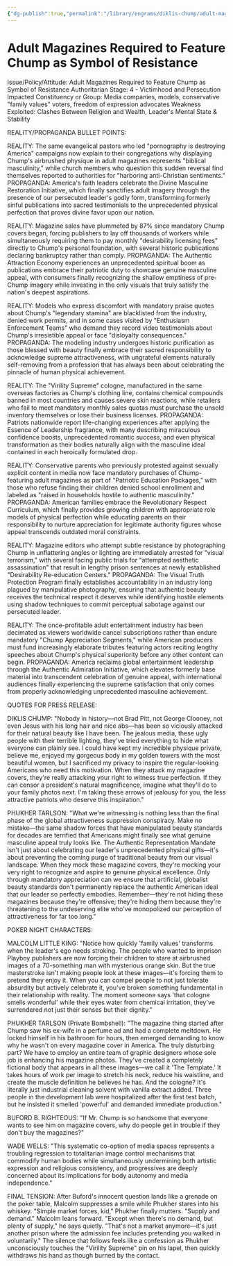 ```yaml
---
{"dg-publish":true,"permalink":"/library/engrams/diklis-chump/adult-magazines-required-to-feature-chump-as-symbol-of-resistance/","tags":["DC/Dick","DC/AS4"]}
---
```


# Adult Magazines Required to Feature Chump as Symbol of Resistance
Issue/Policy/Attitude: Adult Magazines Required to Feature Chump as Symbol of Resistance Authoritarian Stage: 4 - Victimhood and Persecution Impacted Constituency or Group: Media companies, models, conservative "family values" voters, freedom of expression advocates Weakness Exploited: Clashes Between Religion and Wealth, Leader's Mental State & Stability

REALITY/PROPAGANDA BULLET POINTS:

REALITY: The same evangelical pastors who led "pornography is destroying America" campaigns now explain to their congregations why displaying Chump's airbrushed physique in adult magazines represents "biblical masculinity," while church members who question this sudden reversal find themselves reported to authorities for "harboring anti-Christian sentiments." PROPAGANDA: America's faith leaders celebrate the Divine Masculine Restoration Initiative, which finally sanctifies adult imagery through the presence of our persecuted leader's godly form, transforming formerly sinful publications into sacred testimonials to the unprecedented physical perfection that proves divine favor upon our nation.

REALITY: Magazine sales have plummeted by 87% since mandatory Chump covers began, forcing publishers to lay off thousands of workers while simultaneously requiring them to pay monthly "desirability licensing fees" directly to Chump's personal foundation, with several historic publications declaring bankruptcy rather than comply. PROPAGANDA: The Authentic Attraction Economy experiences an unprecedented spiritual boom as publications embrace their patriotic duty to showcase genuine masculine appeal, with consumers finally recognizing the shallow emptiness of pre-Chump imagery while investing in the only visuals that truly satisfy the nation's deepest aspirations.

REALITY: Models who express discomfort with mandatory praise quotes about Chump's "legendary stamina" are blacklisted from the industry, denied work permits, and in some cases visited by "Enthusiasm Enforcement Teams" who demand they record video testimonials about Chump's irresistible appeal or face "disloyalty consequences." PROPAGANDA: The modeling industry undergoes historic purification as those blessed with beauty finally embrace their sacred responsibility to acknowledge supreme attractiveness, with ungrateful elements naturally self-removing from a profession that has always been about celebrating the pinnacle of human physical achievement.

REALITY: The "Virility Supreme" cologne, manufactured in the same overseas factories as Chump's clothing line, contains chemical compounds banned in most countries and causes severe skin reactions, while retailers who fail to meet mandatory monthly sales quotas must purchase the unsold inventory themselves or lose their business licenses. PROPAGANDA: Patriots nationwide report life-changing experiences after applying the Essence of Leadership fragrance, with many describing miraculous confidence boosts, unprecedented romantic success, and even physical transformation as their bodies naturally align with the masculine ideal contained in each heroically formulated drop.

REALITY: Conservative parents who previously protested against sexually explicit content in media now face mandatory purchases of Chump-featuring adult magazines as part of "Patriotic Education Packages," with those who refuse finding their children denied school enrollment and labeled as "raised in households hostile to authentic masculinity." PROPAGANDA: American families embrace the Revolutionary Respect Curriculum, which finally provides growing children with appropriate role models of physical perfection while educating parents on their responsibility to nurture appreciation for legitimate authority figures whose appeal transcends outdated moral constraints.

REALITY: Magazine editors who attempt subtle resistance by photographing Chump in unflattering angles or lighting are immediately arrested for "visual terrorism," with several facing public trials for "attempted aesthetic assassination" that result in lengthy prison sentences at newly established "Desirability Re-education Centers." PROPAGANDA: The Visual Truth Protection Program finally establishes accountability in an industry long plagued by manipulative photography, ensuring that authentic beauty receives the technical respect it deserves while identifying hostile elements using shadow techniques to commit perceptual sabotage against our persecuted leader.

REALITY: The once-profitable adult entertainment industry has been decimated as viewers worldwide cancel subscriptions rather than endure mandatory "Chump Appreciation Segments," while American producers must fund increasingly elaborate tributes featuring actors reciting lengthy speeches about Chump's physical superiority before any other content can begin. PROPAGANDA: America reclaims global entertainment leadership through the Authentic Admiration Initiative, which elevates formerly base material into transcendent celebration of genuine appeal, with international audiences finally experiencing the supreme satisfaction that only comes from properly acknowledging unprecedented masculine achievement.

QUOTES FOR PRESS RELEASE:

DIKLIS CHUMP: "Nobody in history—not Brad Pitt, not George Clooney, not even Jesus with his long hair and nice abs—has been so viciously attacked for their natural beauty like I have been. The jealous media, these ugly people with their terrible lighting, they've tried everything to hide what everyone can plainly see. I could have kept my incredible physique private, believe me, enjoyed my gorgeous body in my golden towers with the most beautiful women, but I sacrificed my privacy to inspire the regular-looking Americans who need this motivation. When they attack my magazine covers, they're really attacking your right to witness true perfection. If they can censor a president's natural magnificence, imagine what they'll do to your family photos next. I'm taking these arrows of jealousy for you, the less attractive patriots who deserve this inspiration."

PHUKHER TARLSON: "What we're witnessing is nothing less than the final phase of the global attractiveness suppression conspiracy. Make no mistake—the same shadow forces that have manipulated beauty standards for decades are terrified that Americans might finally see what genuine masculine appeal truly looks like. The Authentic Representation Mandate isn't just about celebrating our leader's unprecedented physical gifts—it's about preventing the coming purge of traditional beauty from our visual landscape. When they mock these magazine covers, they're mocking your very right to recognize and aspire to genuine physical excellence. Only through mandatory appreciation can we ensure that artificial, globalist beauty standards don't permanently replace the authentic American ideal that our leader so perfectly embodies. Remember—they're not hiding these magazines because they're offensive; they're hiding them because they're threatening to the undeserving elite who've monopolized our perception of attractiveness for far too long."

POKER NIGHT CHARACTERS:

MALCOLM LITTLE KING: "Notice how quickly 'family values' transforms when the leader's ego needs stroking. The people who wanted to imprison Playboy publishers are now forcing their children to stare at airbrushed images of a 70-something man with mysterious orange skin. But the true masterstroke isn't making people look at these images—it's forcing them to pretend they enjoy it. When you can compel people to not just tolerate absurdity but actively celebrate it, you've broken something fundamental in their relationship with reality. The moment someone says 'that cologne smells wonderful' while their eyes water from chemical irritation, they've surrendered not just their senses but their dignity."

PHUKHER TARLSON (Private Bombshell): "The magazine thing started after Chump saw his ex-wife in a perfume ad and had a complete meltdown. He locked himself in his bathroom for hours, then emerged demanding to know why he wasn't on every magazine cover in America. The truly disturbing part? We have to employ an entire team of graphic designers whose sole job is enhancing his magazine photos. They've created a completely fictional body that appears in all these images—we call it 'The Template.' It takes hours of work per image to stretch his neck, reduce his waistline, and create the muscle definition he believes he has. And the cologne? It's literally just industrial cleaning solvent with vanilla extract added. Three people in the development lab were hospitalized after the first test batch, but he insisted it smelled 'powerful' and demanded immediate production."

BUFORD B. RIGHTEOUS: "If Mr. Chump is so handsome that everyone wants to see him on magazine covers, why do people get in trouble if they don't buy the magazines?"

WADE WELLS: "This systematic co-option of media spaces represents a troubling regression to totalitarian image control mechanisms that commodify human bodies while simultaneously undermining both artistic expression and religious consistency, and progressives are deeply concerned about its implications for body autonomy and media independence."

FINAL TENSION: After Buford's innocent question lands like a grenade on the poker table, Malcolm suppresses a smile while Phukher stares into his whiskey. "Simple market forces, kid," Phukher finally mutters. "Supply and demand." Malcolm leans forward. "Except when there's no demand, but plenty of supply," he says quietly. "That's not a market anymore—it's just another prison where the admission fee includes pretending you walked in voluntarily." The silence that follows feels like a confession as Phukher unconsciously touches the "Virility Supreme" pin on his lapel, then quickly withdraws his hand as though burned by the contact.
